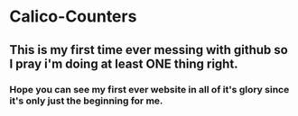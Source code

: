 # Calico-Counters
## This is my first time ever messing with github so I pray i'm doing at least ONE thing right.
### Hope you can see my first ever website in all of it's glory since it's only just the beginning for me.
